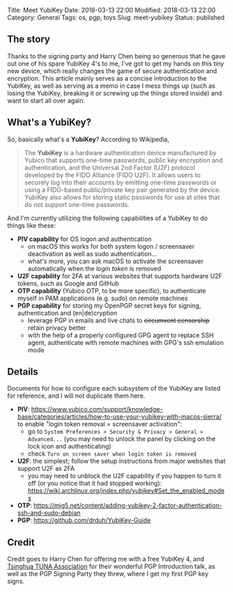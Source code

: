 Title: Meet YubiKey
Date: 2018-03-13 22:00
Modified: 2018-03-13 22:00
Category: General
Tags: os, pgp, toys
Slug: meet-yubikey
Status: published

## The story

Thanks to the signing party and Harry Chen being so generous that he gave out one of his spare YubiKey 4's to me, I've
got to get my hands on this tiny new device, which really changes the game of secure authentication and encryption.
This article mainly serves as a concise introduction to the YubiKey, as well as serving as a memo in case I mess things
up (such as losing the YubiKey, breaking it or screwing up the things stored inside) and want to start all over again.

## What's a YubiKey?

So, basically what's a **YubiKey**? According to Wikipedia,

> The **YubiKey** is a hardware authentication device manufactured by Yubico that supports one-time passwords, public key
> encryption and authentication, and the Universal 2nd Factor (U2F) protocol developed by the FIDO Alliance (FIDO U2F).
> It allows users to securely log into their accounts by emitting one-time passwords or using a FIDO-based public/private
> key pair generated by the device. YubiKey also allows for storing static passwords for use at sites that do not support
> one-time passwords.

And I'm currently utilizing the following capabilities of a YubiKey to do things like these:

- **PIV capability** for OS logon and authentication
    - on macOS this works for both system logon / screensaver deactivation as well as sudo authentication...
    - what's more, you can ask macOS to activate the screensaver automatically when the *login token* is removed 
- **U2F capability** for 2FA at various websites that supports hardware U2F tokens, such as Google and GitHub
- **OTP capability** (Yubico OTP, to be more specific), to authenticate myself in PAM applications (e.g. sudo) on remote machines
- **PGP capability** for storing my OpenPGP secret keys for signing, authentication and (en|de)cryption
    - leverage PGP in emails and live chats to <s>circumvent censorship</s> retain privacy better
    - with the help of a properly configured GPG agent to replace SSH agent, authenticate with remote machines with GPG's ssh
      emulation mode

## Details

Documents for how to configure each subsystem of the YubiKey are listed for reference, and I will not duplicate them here.

- **PIV**: <https://www.yubico.com/support/knowledge-base/categories/articles/how-to-use-your-yubikey-with-macos-sierra/>
  to enable "login token removal = screensaver activation":
    - go to `System Preferences > Security & Privacy > General > Advanced...` (you may need to unlock the panel by clicking on the
      lock icon and authenticating)
    - check `Turn on screen saver when login token is removed`
- **U2F**: the simplest; follow the setup instructions from major websites that support U2F as 2FA
    - you may need to unblock the U2F capability if you happen to turn it off (or you notice that it had stopped working):
      <https://wiki.archlinux.org/index.php/yubikey#Set_the_enabled_modes>
- **OTP**: <https://mig5.net/content/adding-yubikey-2-factor-authentication-ssh-and-sudo-debian>
- **PGP**: <https://github.com/drduh/YubiKey-Guide>

## Credit

Credit goes to Harry Chen for offering me with a free YubiKey 4, and [Tsinghua TUNA Association](https://tuna.moe/) for their
wonderful PGP Introduction talk, as well as the PGP Signing Party they threw, where I get my first PGP key signs.
